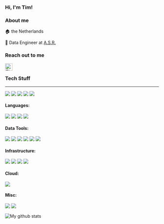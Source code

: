 ### Hi, I'm Tim!

### About me
:house: the Netherlands

:office: Data Engineer at [A.S.R.][2] 

### Reach out to me
[<img align="left" alt="Tim Voets | LinkedIn" width="24px" src="https://www.iconsdb.com/icons/preview/royal-azure-blue/linkedin-6-xxl.png" />][1]
<br />


### Tech Stuff
---
![](https://img.shields.io/badge/-very%20experienced-brightgreen)
![](https://img.shields.io/badge/-experienced-green)
![](https://img.shields.io/badge/-somewhat%20experienced-yellow)
![](https://img.shields.io/badge/-learning-blue)
![](https://img.shields.io/badge/-rusty-red)

#### Languages: 

![](https://img.shields.io/badge/-Python-brightgreen?style=flat&logo=Python&logoColor=white)
![](https://img.shields.io/badge/-Scala-blue?style=flat&logo=Scala&logoColor=white)
![](https://img.shields.io/badge/-Go-blue?style=flat&logo=Go&logoColor=white)
![](https://img.shields.io/badge/-Java-red?style=flat&logo=java&logoColor=white)

#### Data Tools: 

![](https://img.shields.io/badge/-ElasticSearch-green?style=flat&logo=elasticsearch&logoColor=white)
![](https://img.shields.io/badge/-Logstash-brightgreen?style=flat&logo=logstash&logoColor=white)
![](https://img.shields.io/badge/-Beats-green?style=flat&logo=beats&logoColor=white)
![](https://img.shields.io/badge/-Apache_Kafka-brightgreen?style=flat&logo=apache-kafka&logoColor=white)
![](https://img.shields.io/badge/-Apache%20Spark-blue?style=flat&logo=apache-spark&logoColor=white)
![](https://img.shields.io/badge/-Apache%20Airflow-yellow?style=flat&logo=apache-airflow&logoColor=white)

#### Infrastructure:

![](https://img.shields.io/badge/-Kubernetes-green?style=flat&logo=kubernetes&logoColor=white)
![](https://img.shields.io/badge/-Docker-green?style=flat&logo=docker&logoColor=white)
![](https://img.shields.io/badge/-Terraform-yellow?style=flat&logo=terraform)
![](https://img.shields.io/badge/-Linux-green?style=flat&logo=linux&logoColor=white)

#### Cloud:

![](https://img.shields.io/badge/Azure-yellow?style=flat&logo=microsoft-azure&logoColor=white)


#### Misc:

![](https://img.shields.io/badge/-Git-yellow?style=flat&logo=git&logoColor=white)
![](https://img.shields.io/badge/-Bash-yellow?style=flat&logo=linux&logoColor=white)


![My github stats](https://github-readme-stats.vercel.app/api?username=Duchadian&hide=stars)

[1]: https://www.linkedin.com/in/tim-voets/
[2]: https://asr.nl
